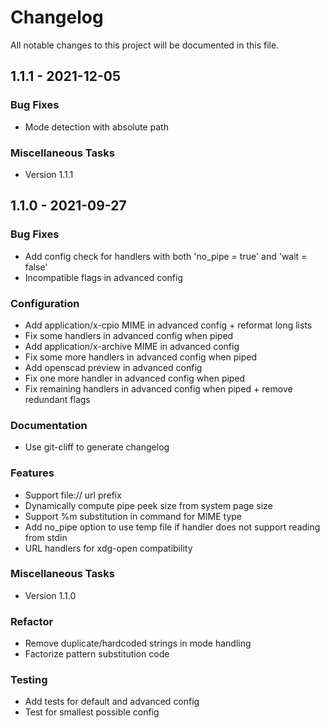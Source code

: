 # Changelog

All notable changes to this project will be documented in this file.

## 1.1.1 - 2021-12-05

### Bug Fixes

- Mode detection with absolute path

### Miscellaneous Tasks

- Version 1.1.1

## 1.1.0 - 2021-09-27

### Bug Fixes

- Add config check for handlers with both 'no_pipe = true' and 'wait = false'
- Incompatible flags in advanced config

### Configuration

- Add application/x-cpio MIME in advanced config + reformat long lists
- Fix some handlers in advanced config when piped
- Add application/x-archive MIME in advanced config
- Fix some more handlers in advanced config when piped
- Add openscad preview in advanced config
- Fix one more handler in advanced config when piped
- Fix remaining handlers in advanced config when piped + remove redundant flags

### Documentation

- Use git-cliff to generate changelog

### Features

- Support file:// url prefix
- Dynamically compute pipe peek size from system page size
- Support %m substitution in command for MIME type
- Add no_pipe option to use temp file if handler does not support reading from stdin
- URL handlers for xdg-open compatibility

### Miscellaneous Tasks

- Version 1.1.0

### Refactor

- Remove duplicate/hardcoded strings in mode handling
- Factorize pattern substitution code

### Testing

- Add tests for default and advanced config
- Test for smallest possible config

<!-- generated by git-cliff -->
